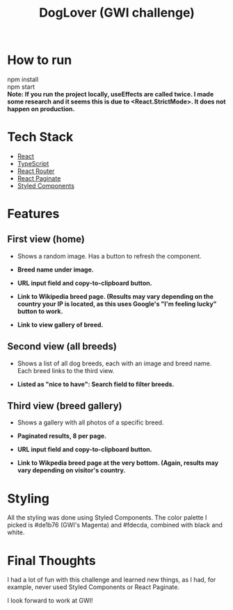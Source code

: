 <h1 align="center">DogLover (GWI challenge)</h1>

<br />

# How to run
npm install  
npm start  
**Note: If you run the project locally, useEffects are called twice. I made some research and it seems this is due to <React.StrictMode>. It does not happen on production.**

# Tech Stack
- [React](https://reactjs.org/)
- [TypeScript](https://www.typescriptlang.org/)
- [React Router](https://reactrouter.com/)
- [React Paginate](https://github.com/AdeleD/react-paginate#readme)
- [Styled Components](https://styled-components.com/)

# Features
## First view (home)
- Shows a random image. Has a button to refresh the component.  

- **Breed name under image.**  

- **URL input field and copy-to-clipboard button.**  

- **Link to Wikipedia breed page. (Results may vary depending on the country your IP is located, as this uses Google's "I'm feeling lucky" button to work.**  

- **Link to view gallery of breed.**  

## Second view (all breeds)
- Shows a list of all dog breeds, each with an image and breed name. Each breed links to the third view.  

- **Listed as "nice to have": Search field to filter breeds.**  

## Third view (breed gallery)
- Shows a gallery with all photos of a specific breed.  

- **Paginated results, 8 per page.**  

- **URL input field and copy-to-clipboard button.**  

- **Link to Wikpedia breed page at the very bottom. (Again, results may vary depending on visitor's country.**  

# Styling
All the styling was done using Styled Components. The color palette I picked is #de1b76 (GWI's Magenta) and #fdecda, combined with black and white.  

# Final Thoughts
I had a lot of fun with this challenge and learned new things, as I had, for example, never used Styled Components or React Paginate.  

I look forward to work at GWI!  
